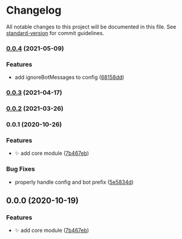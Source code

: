 # Changelog

All notable changes to this project will be documented in this file. See [standard-version](https://github.com/conventional-changelog/standard-version) for commit guidelines.

### [0.0.4](https://github.com/FlorianPallas/discord-stackable/compare/v0.0.3...v0.0.4) (2021-05-09)


### Features

* add ignoreBotMessages to config ([68158dd](https://github.com/FlorianPallas/discord-stackable/commit/68158ddece82ac306855a972291898f611b5ca58))

### [0.0.3](https://github.com/FlorianPallas/discord-stackable/compare/v0.0.2...v0.0.3) (2021-04-17)

### [0.0.2](https://github.com/FlorianPallas/discord-stackable/compare/v0.0.1...v0.0.2) (2021-03-26)

### 0.0.1 (2020-10-26)


### Features

* :sparkles: add core module ([7b467eb](https://github.com/FlorianPallas/discord-stackable/commit/7b467eba023cf109e89d495489c5a10d0d8346c9))


### Bug Fixes

* properly handle config and bot prefix ([5e5834d](https://github.com/FlorianPallas/discord-stackable/commit/5e5834db1bf7ab604703d9a8e7b7cb6de7aae29b))

## 0.0.0 (2020-10-19)


### Features

* :sparkles: add core module ([7b467eb](https://github.com/FlorianPallas/discord-stackable/commit/7b467eba023cf109e89d495489c5a10d0d8346c9))
